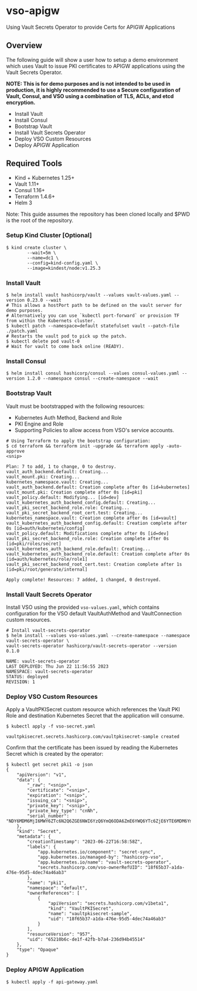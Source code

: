 # vso-apigw
Using Vault Secrets Operator to provide Certs for APIGW Applications

## Overview
The following guide will show a user how to setup a demo environment which uses Vault to issue PKI
certificates to APIGW applications using the Vault Secrets Operator.

**NOTE: This is for demo purposes and is not intended to be used in production, it is highly recommended
to use a Secure configuration of Vault, Consul, and VSO using a combination of TLS, ACLs, and etcd encryption.**

* Install Vault
* Install Consul
* Bootstrap Vault
* Install Vault Secrets Operator
* Deploy VSO Custom Resources
* Deploy APIGW Application


## Required Tools
* Kind + Kubernetes 1.25+
* Vault 1.11+
* Consul 1.16+
* Terraform 1.4.6+
* Helm 3

Note: This guide assumes the repository has been cloned locally and $PWD is the root of the repository.
### Setup Kind Cluster [Optional]
```shell
$ kind create cluster \
        --wait=5m \
        --name=dc1 \
        --config=kind-config.yaml \
        --image=kindest/node:v1.25.3
```

### Install Vault
```shell
$ helm install vault hashicorp/vault --values vault-values.yaml --version 0.23.0 --wait
# This allows a hostPort path to be defined on the vault server for demo purposes.
# Alternatively you can use `kubectl port-forward` or provision TF from within the Kubernets cluster.
$ kubectl patch --namespace=default statefulset vault --patch-file ./patch.yaml
# Restarts the vault pod to pick up the patch.
$ kubectl delete pod vault-0
# Wait for vault to come back online (READY).
```

### Install Consul
```shell
$ helm install consul hashicorp/consul --values consul-values.yaml --version 1.2.0 --namespace consul --create-namespace --wait
```

### Bootstrap Vault
Vault must be bootstrapped with the following resources:
* Kubernetes Auth Method, Backend and Role
* PKI Engine and Role
* Supporting Policies to allow access from VSO's service accounts.

```shell
# Using Terraform to apply the bootstrap configuration:
$ cd terraform && terraform init -upgrade && terraform apply -auto-approve
<snip>

Plan: 7 to add, 1 to change, 0 to destroy.
vault_auth_backend.default: Creating...
vault_mount.pki: Creating...
kubernetes_namespace.vault: Creating...
vault_auth_backend.default: Creation complete after 0s [id=kubernetes]
vault_mount.pki: Creation complete after 0s [id=pki]
vault_policy.default: Modifying... [id=dev]
vault_kubernetes_auth_backend_config.default: Creating...
vault_pki_secret_backend_role.role: Creating...
vault_pki_secret_backend_root_cert.test: Creating...
kubernetes_namespace.vault: Creation complete after 0s [id=vault]
vault_kubernetes_auth_backend_config.default: Creation complete after 0s [id=auth/kubernetes/config]
vault_policy.default: Modifications complete after 0s [id=dev]
vault_pki_secret_backend_role.role: Creation complete after 0s [id=pki/roles/secret]
vault_kubernetes_auth_backend_role.default: Creating...
vault_kubernetes_auth_backend_role.default: Creation complete after 0s [id=auth/kubernetes/role/role1]
vault_pki_secret_backend_root_cert.test: Creation complete after 1s [id=pki/root/generate/internal]

Apply complete! Resources: 7 added, 1 changed, 0 destroyed.
```

### Install Vault Secrets Operator
Install VSO using the provided `vso-values.yaml`, which contains configuration for the VSO default
VaultAuthMethod and VaultConnection custom resources.

```shell
# Install vault-secrets-operator
$ helm install --values vso-values.yaml --create-namespace --namespace vault-secrets-operator \
vault-secrets-operator hashicorp/vault-secrets-operator --version 0.1.0

NAME: vault-secrets-operator
LAST DEPLOYED: Thu Jun 22 11:56:55 2023
NAMESPACE: vault-secrets-operator
STATUS: deployed
REVISION: 1
```

### Deploy VSO Custom Resources
Apply a VaultPKISecret custom resource which references the Vault PKI Role and destination Kubernetes Secret that
the application will consume.

```shell
$ kubectl apply -f vso-secret.yaml

vaultpkisecret.secrets.hashicorp.com/vaultpkisecret-sample created
```

Confirm that the certificate has been issued by reading the Kubernetes Secret which is created
by the operator:
```shell
$ kubectl get secret pki1 -o json
{
    "apiVersion": "v1",
    "data": {
        "_raw": "<snip>",
        "certificate": "<snip>",
        "expiration": "<snip>",
        "issuing_ca": "<snip>",
        "private_key": "<snip>",
        "private_key_type": "cnNh",
        "serial_number": "NDY6MDM6MjI6MWY6ZTc6N2Q6ZGE6NWI6YzQ6YmQ6ODA6ZmE6YWQ6YTc6ZjE6YTE6MDM6YmI6ODc6N2M="
    },
    "kind": "Secret",
    "metadata": {
        "creationTimestamp": "2023-06-22T16:58:58Z",
        "labels": {
            "app.kubernetes.io/component": "secret-sync",
            "app.kubernetes.io/managed-by": "hashicorp-vso",
            "app.kubernetes.io/name": "vault-secrets-operator",
            "secrets.hashicorp.com/vso-ownerRefUID": "18f65b37-a1da-476e-95d5-4dec74a46ab3"
        },
        "name": "pki1",
        "namespace": "default",
        "ownerReferences": [
            {
                "apiVersion": "secrets.hashicorp.com/v1beta1",
                "kind": "VaultPKISecret",
                "name": "vaultpkisecret-sample",
                "uid": "18f65b37-a1da-476e-95d5-4dec74a46ab3"
            }
        ],
        "resourceVersion": "957",
        "uid": "65210b6c-de1f-42fb-b7a4-236d94b45514"
    },
    "type": "Opaque"
}
```

### Deploy APIGW Application

```shell
$ kubectl apply -f api-gateway.yaml
```
